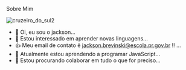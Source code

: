 Sobre Mim

![cruzeiro_do_sul2](https://user-images.githubusercontent.com/103933856/197508875-21d2c939-b3f2-4ed9-9cf0-6bf930027573.jpg)


- 👋 Oi, eu sou o jackson...
- 👀 Estou interessado em aprender novas linguagens...
- 👍 Meu email de contato ẽ jackson.brevinski@escola.pr.gov.br !! ...
- 🌱 Atualmente estou aprendendo a programar JavaScript...
- 💞️ Estou procurando colaborar em tudo o que for preciso...
